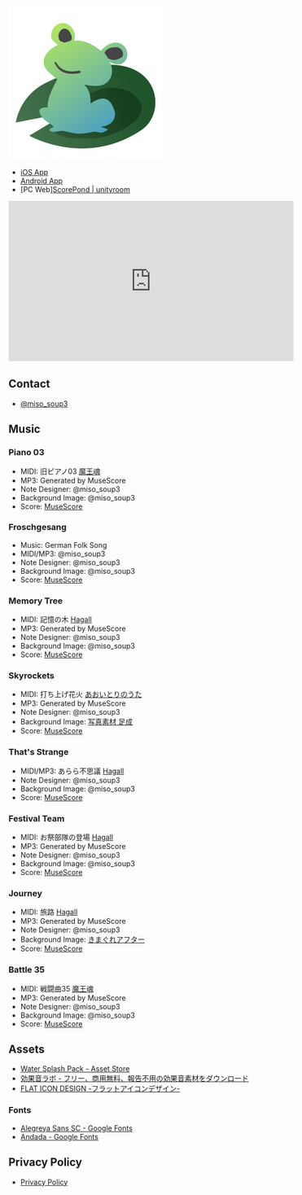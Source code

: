 ![icon](assets/icon.png)

- [iOS App](https://itunes.apple.com/us/app/scorepond/id1423469382?ls=1&mt=8)
- [Android App](https://play.google.com/store/apps/details?id=com.miso.ScorePond)
- [PC Web][ScorePond \| unityroom ](https://unityroom.com/games/scorepond)

<iframe width="560" height="315" src="https://www.youtube.com/embed/DDHa0Sxomqw" frameborder="0" allow="autoplay; encrypted-media" allowfullscreen></iframe>

## Contact

- [@miso_soup3](https://twitter.com/miso_soup3)

## Music

### Piano 03

- MIDI: 旧ピアノ03 [魔王魂](https://maoudamashii.jokersounds.com/)
- MP3: Generated by MuseScore
- Note Designer: @miso_soup3
- Background Image: @miso_soup3
- Score: [MuseScore](https://musescore.com/thebiblobiblo/piano03_note)

### Froschgesang

- Music: German Folk Song
- MIDI/MP3: @miso_soup3
- Note Designer: @miso_soup3
- Background Image: @miso_soup3
- Score: [MuseScore](https://musescore.com/thebiblobiblo/froschgesang)

### Memory Tree

- MIDI: 記憶の木 [Hagall](http://hagall.hacca.jp/)
- MP3: Generated by MuseScore
- Note Designer: @miso_soup3
- Background Image: @miso_soup3
- Score: [MuseScore](https://musescore.com/thebiblobiblo/memorytree_note)

### Skyrockets

- MIDI: 打ち上げ花火 [あおいとりのうた](http://www.aoitorinouta.com)
- MP3: Generated by MuseScore
- Note Designer: @miso_soup3
- Background Image: [写真素材 足成](http://www.ashinari.com/)
- Score: [MuseScore](https://musescore.com/thebiblobiblo/skyrockets)

### That's Strange

- MIDI/MP3: あらら不思議 [Hagall](http://hagall.hacca.jp/)
- Note Designer: @miso_soup3
- Background Image: @miso_soup3
- Score: [MuseScore](https://musescore.com/thebiblobiblo/thatsstrange)

### Festival Team

- MIDI: お祭部隊の登場 [Hagall](http://hagall.hacca.jp/)
- MP3: Generated by MuseScore
- Note Designer: @miso_soup3
- Background Image: @miso_soup3
- Score: [MuseScore](https://musescore.com/thebiblobiblo/festival_note)

### Journey

- MIDI: 旅路 [Hagall](http://hagall.hacca.jp/)
- MP3: Generated by MuseScore
- Note Designer: @miso_soup3
- Background Image: [きまぐれアフター](http://www5d.biglobe.ne.jp/~gakai/)
- Score: [MuseScore](https://musescore.com/thebiblobiblo/journey_note)

### Battle 35

- MIDI: 戦闘曲35 [魔王魂](https://maoudamashii.jokersounds.com/)
- MP3: Generated by MuseScore
- Note Designer: @miso_soup3
- Background Image: @miso_soup3
- Score: [MuseScore](https://musescore.com/thebiblobiblo/scores/5194904)

## Assets

- [Water Splash Pack \- Asset Store](https://assetstore.unity.com/packages/audio/sound-fx/foley/water-splash-pack-14039)
- [効果音ラボ \- フリー、商用無料、報告不用の効果音素材をダウンロード](https://soundeffect-lab.info/)
- [FLAT ICON DESIGN \-フラットアイコンデザイン\-](http://flat-icon-design.com/)

### Fonts

- [Alegreya Sans SC \- Google Fonts](https://fonts.google.com/specimen/Alegreya+Sans+SC)
- [Andada \- Google Fonts](https://fonts.google.com/specimen/Andada?selection.family=Andada)

## Privacy Policy

- [Privacy Policy](policy)